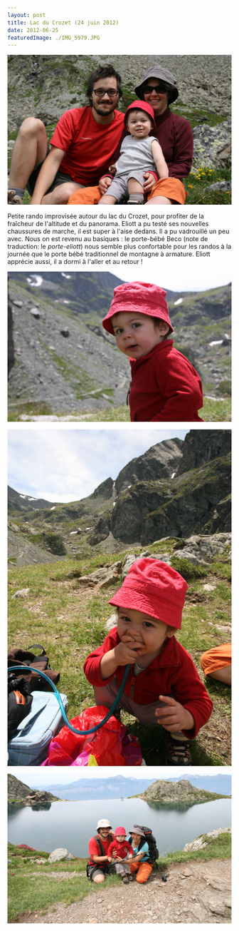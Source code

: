 ```yaml
---
layout: post
title: Lac du Crozet (24 juin 2012)
date: 2012-06-25
featuredImage: ./IMG_5979.JPG
---
```


![](./IMG_5979.JPG)

Petite rando improvisée autour du lac du Crozet, pour profiter de la
fraîcheur de l'altitude et du panorama. Eliott a pu testé ses nouvelles
chaussures de marche, il est super à l'aise dedans. Il a pu vadrouillé
un peu avec. Nous on est revenu au basiques : le porte-bébé Beco (note
de traduction: le _porte-eliott_) nous semble plus confortable pour
les randos à la journée que le porte bébé traditionnel de montagne à
armature. Eliott apprécie aussi, il a dormi à l'aller et au retour !

![](./IMG_5972.JPG)

![](./IMG_5974.JPG)

![](./IMG_5981.JPG)

